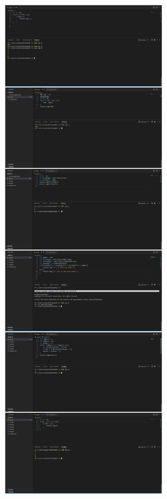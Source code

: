 <img src="q1.png" />
<img src="q2.png" />
<img src="q3.png" />
<img src="q4.png" />
<img src="q5.png" />
<img src="q6.png" />